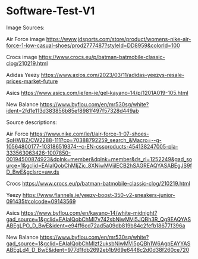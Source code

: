 # Software-Test-V1
Image Sources:
 
Air Force image
https://www.jdsports.com/store/product/womens-nike-air-force-1-low-casual-shoes/prod2777487?styleId=DD8959&colorId=100

Crocs image
https://www.crocs.eu/p/batman-batmobile-classic-clog/210219.html

Adidas Yeezy
https://www.axios.com/2023/03/11/adidas-yeezys-resale-prices-market-future

Asics
https://www.asics.com/ie/en-ie/gel-kayano-14/p/1201A019-105.html

New Balance
https://www.byflou.com/en/mr530sg/white?ident=2fd1e113d383856b85ef8981f497f57328d449ab

Source descriptions:

Air Force
https://www.nike.com/ie/t/air-force-1-07-shoes-SgHWBZ/CW2288-111?cp=70388792259_search_&Macro=--g-10564800177-103186519374--c-EN-cssproducts-454138247005-pla-333563063426-1007850-00194500874923&dplnk=member&dplnk=member&ds_rl=1252249&gad_source=1&gclid=EAIaIQobChMIjZic_8XNiwMVijlECB2hSAGREAQYASABEgJS9fD_BwE&gclsrc=aw.ds

Crocs
https://www.crocs.eu/p/batman-batmobile-classic-clog/210219.html

Yeezy
https://www.flannels.ie/yeezy-boost-350-v2-sneakers-junior-091435#colcode=09143569

Asics
https://www.byflou.com/en/kayano-14/white-midnight?gad_source=1&gclid=EAIaIQobChMI7v742sbNiwMVI5JQBh3R_Qg9EAQYASABEgLPO_D_BwE&ident=e94ff6cd72ad5a09db819b84c2fefb18677f396a

New Balance
https://www.byflou.com/en/mr530sg/white?gad_source=1&gclid=EAIaIQobChMIzf2uksbNiwMVl5pQBh1W6AgpEAYYASABEgLd4_D_BwE&ident=977d1fdb2692eb1b969e6448c2d0d38f260ce720
